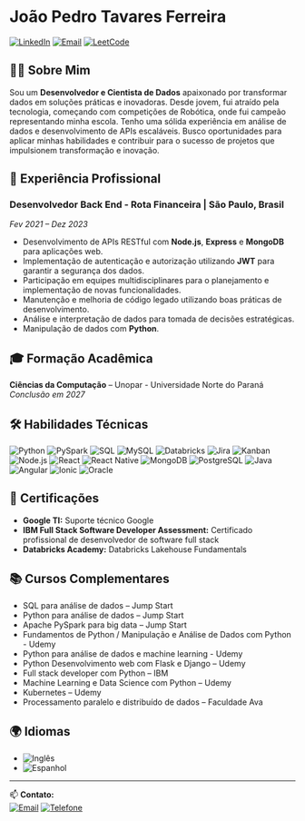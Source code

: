 # João Pedro Tavares Ferreira

[![LinkedIn](https://img.shields.io/badge/LinkedIn-0077B5?style=for-the-badge&logo=linkedin&logoColor=white)](https://linkedin.com/in/joaopedro)
[![Email](https://img.shields.io/badge/Email-D14836?style=for-the-badge&logo=gmail&logoColor=white)](mailto:joaopedro105manairapb@gmail.com)
[![LeetCode](https://img.shields.io/badge/LeetCode-FFA116?style=for-the-badge&logo=leetcode&logoColor=white)](https://leetcode.com/Joao-Pedro-tv)

## 🧑‍💻 Sobre Mim

Sou um **Desenvolvedor e Cientista de Dados** apaixonado por transformar dados em soluções práticas e inovadoras. Desde jovem, fui atraído pela tecnologia, começando com competições de Robótica, onde fui campeão representando minha escola. Tenho uma sólida experiência em análise de dados e desenvolvimento de APIs escaláveis. Busco oportunidades para aplicar minhas habilidades e contribuir para o sucesso de projetos que impulsionem transformação e inovação.

## 💼 Experiência Profissional

### Desenvolvedor Back End - Rota Financeira | São Paulo, Brasil
_Fev 2021 – Dez 2023_

- Desenvolvimento de APIs RESTful com **Node.js**, **Express** e **MongoDB** para aplicações web.
- Implementação de autenticação e autorização utilizando **JWT** para garantir a segurança dos dados.
- Participação em equipes multidisciplinares para o planejamento e implementação de novas funcionalidades.
- Manutenção e melhoria de código legado utilizando boas práticas de desenvolvimento.
- Análise e interpretação de dados para tomada de decisões estratégicas.
- Manipulação de dados com **Python**.

## 🎓 Formação Acadêmica

**Ciências da Computação** – Unopar - Universidade Norte do Paraná  
_Conclusão em 2027_

## 🛠️ Habilidades Técnicas

![Python](https://img.shields.io/badge/Python-3776AB?style=for-the-badge&logo=python&logoColor=white)
![PySpark](https://img.shields.io/badge/PySpark-E25A1C?style=for-the-badge&logo=apache-spark&logoColor=white)
![SQL](https://img.shields.io/badge/SQL-4479A1?style=for-the-badge&logo=sql&logoColor=white)
![MySQL](https://img.shields.io/badge/MySQL-4479A1?style=for-the-badge&logo=mysql&logoColor=white)
![Databricks](https://img.shields.io/badge/Databricks-FF3621?style=for-the-badge&logo=databricks&logoColor=white)
![Jira](https://img.shields.io/badge/Jira-0052CC?style=for-the-badge&logo=jira&logoColor=white)
![Kanban](https://img.shields.io/badge/Kanban-0077B5?style=for-the-badge&logo=kanban&logoColor=white)
![Node.js](https://img.shields.io/badge/Node.js-339933?style=for-the-badge&logo=nodedotjs&logoColor=white)
![React](https://img.shields.io/badge/React-61DAFB?style=for-the-badge&logo=react&logoColor=black)
![React Native](https://img.shields.io/badge/React_Native-61DAFB?style=for-the-badge&logo=react&logoColor=black)
![MongoDB](https://img.shields.io/badge/MongoDB-47A248?style=for-the-badge&logo=mongodb&logoColor=white)
![PostgreSQL](https://img.shields.io/badge/PostgreSQL-316192?style=for-the-badge&logo=postgresql&logoColor=white)
![Java](https://img.shields.io/badge/Java-007396?style=for-the-badge&logo=java&logoColor=white)
![Angular](https://img.shields.io/badge/Angular-DD0031?style=for-the-badge&logo=angular&logoColor=white)
![Ionic](https://img.shields.io/badge/Ionic-3880FF?style=for-the-badge&logo=ionic&logoColor=white)
![Oracle](https://img.shields.io/badge/Oracle-F80000?style=for-the-badge&logo=oracle&logoColor=white)

## 🏅 Certificações

- **Google TI:** Suporte técnico Google
- **IBM Full Stack Software Developer Assessment:** Certificado profissional de desenvolvedor de software full stack
- **Databricks Academy:** Databricks Lakehouse Fundamentals

## 📚 Cursos Complementares

- SQL para análise de dados – Jump Start
- Python para análise de dados – Jump Start
- Apache PySpark para big data – Jump Start 
- Fundamentos de Python / Manipulação e Análise de Dados com Python - Udemy
- Python para análise de dados e machine learning - Udemy
- Python Desenvolvimento web com Flask e Django – Udemy 
- Full stack developer com Python – IBM
- Machine Learning e Data Science com Python – Udemy
- Kubernetes – Udemy
- Processamento paralelo e distribuído de dados – Faculdade Ava

## 🌍 Idiomas

- ![Inglês](https://img.shields.io/badge/Inglês-Intermediate-9cf?style=for-the-badge)
- ![Espanhol](https://img.shields.io/badge/Espanhol-Intermediate-9cf?style=for-the-badge)

---

📫 **Contato:**  
[![Email](https://img.shields.io/badge/Email-D14836?style=for-the-badge&logo=gmail&logoColor=white)](mailto:joaopedro105manairapb@gmail.com)
[![Telefone](https://img.shields.io/badge/Telefone-34B7F1?style=for-the-badge&logo=whatsapp&logoColor=white)](tel:+5583996797136)
